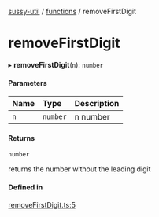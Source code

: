 [sussy-util](../README.md) / [functions](./README.md) / removeFirstDigit

# removeFirstDigit

▸ **removeFirstDigit**(`n`): `number`

#### Parameters

| Name | Type | Description |
| :------ | :------ | :------ |
| `n` | `number` | n number |

#### Returns

`number`

returns the number without the leading digit

#### Defined in

[removeFirstDigit.ts:5](https://github.com/roteKlaue/SussyUtilMadeByMe/blob/10106df/src/Functions/removeFirstDigit.ts#L5)